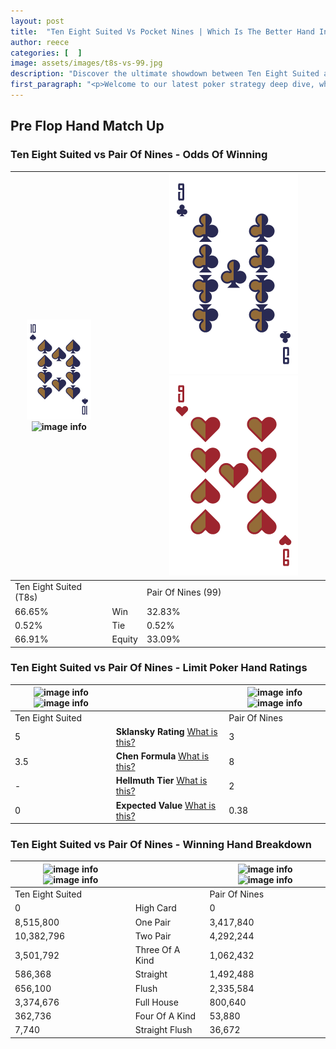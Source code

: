```yaml
---
layout: post
title:  "Ten Eight Suited Vs Pocket Nines | Which Is The Better Hand In Poker? A Complete Guide"
author: reece
categories: [  ]
image: assets/images/t8s-vs-99.jpg
description: "Discover the ultimate showdown between Ten Eight Suited and Pair Of Nines in poker! Uncover the odds, strategies, and scenarios where one hand triumphs over the other. Get ready to up your poker game with this thrilling analysis."
first_paragraph: "<p>Welcome to our latest poker strategy deep dive, where we're pitting two distinct hands against each other in a high-stakes showdown: Ten Eight Suited vs Pair Of Nines.</p><p>In the dynamic world of poker, every decision counts, and knowing which hand holds the upper hand is key to your success at the table.</p><p>In this article, we'll dissect these two hands, explore the scenarios where one dominates the other, and equip you with the knowledge to make strategic choices that can tip the odds in your favor.</p><p>Get ready to unravel the intriguing dynamics of these poker hands and elevate your game to new heights.</p>"
---
```




[comment]: # (sp0)

## Pre Flop Hand Match Up

<div class="table hand-ratings" markdown="1"> 



### Ten Eight Suited vs Pair Of Nines - Odds Of Winning


    
| ![image info](assets/images/hand1/T.png) ![image info](assets/images/hand1/8s.png) |  | ![image info](assets/images/hand2/9.png) ![image info](assets/images/hand2/9o.png) |
| -------- | -------- | -------- |
| Ten Eight Suited (T8s) |  | Pair Of Nines (99) |
| 66.65% | Win | 32.83% |
| 0.52% | Tie | 0.52% |
| 66.91% | Equity | 33.09% |




[comment]: # (sp1)



### Ten Eight Suited vs Pair Of Nines - Limit Poker Hand Ratings


    
| ![image info](https://www.riverpairs.com/assets/images/hand1/T.png) ![image info](https://www.riverpairs.com/assets/images/hand1/8s.png) |  | ![image info](https://www.riverpairs.com/assets/images/hand2/9.png) ![image info](https://www.riverpairs.com/assets/images/hand2/9o.png) |
| -------- | -------- | -------- |
| Ten Eight Suited |  | Pair Of Nines |
| 5 | **Sklansky Rating** [What is this?](/sklansky-rating-explained) | 3 |
| 3.5 | **Chen Formula** [What is this?](/chen-formula-explained) | 8 |
| - | **Hellmuth Tier** [What is this?](/Hellmuth-tier-explained) | 2 |
| 0 | **Expected Value** [What is this?](/expected-value-explained) | 0.38 |




[comment]: # (sp2)



### Ten Eight Suited vs Pair Of Nines - Winning Hand Breakdown


    
| ![image info](https://www.riverpairs.com/assets/images/hand1/T.png) ![image info](https://www.riverpairs.com/assets/images/hand1/8s.png) |  | ![image info](https://www.riverpairs.com/assets/images/hand2/9.png) ![image info](https://www.riverpairs.com/assets/images/hand2/9o.png) |
| -------- | -------- | -------- |
| Ten Eight Suited |  | Pair Of Nines |
| 0 | High Card | 0 |
| 8,515,800 | One Pair | 3,417,840 |
| 10,382,796 | Two Pair | 4,292,244 |
| 3,501,792 | Three Of A Kind | 1,062,432 |
| 586,368 | Straight | 1,492,488 |
| 656,100 | Flush | 2,335,584 |
| 3,374,676 | Full House | 800,640 |
| 362,736 | Four Of A Kind | 53,880 |
| 7,740 | Straight Flush | 36,672 |




[comment]: # (sp3)



</div>

[comment]: # (sp4)



[comment]: # (sp5)

